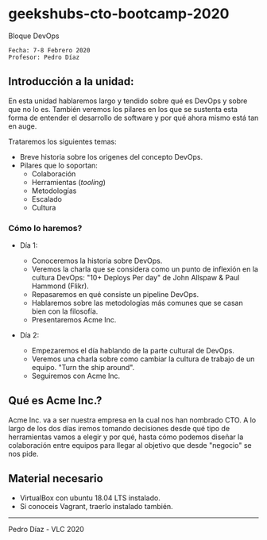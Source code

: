 # geekshubs-cto-bootcamp-2020

Bloque DevOps

```
Fecha: 7-8 Febrero 2020
Profesor: Pedro Díaz
```

##  Introducción a la unidad:

En esta unidad hablaremos largo y tendido sobre qué es DevOps y sobre que no lo es. También veremos los pilares en los que se sustenta esta forma de entender el desarrollo de software y por qué ahora mismo está tan en auge.

Trataremos los siguientes temas:

- Breve historia sobre los origenes del concepto DevOps.
- Pilares que lo soportan:
    - Colaboración
    - Herramientas (_tooling_)
    - Metodologías
    - Escalado
    - Cultura

### Cómo lo haremos?

- Día 1:
    - Conoceremos la historia sobre DevOps.
    - Veremos la charla que se considera como un punto de inflexión en la cultura DevOps: "10+ Deploys Per day" de John Allspaw & Paul Hammond (Flikr).
    - Repasaremos en qué consiste un pipeline DevOps.
    - Hablaremos sobre las metodologías más comunes que se casan bien con la filosofía.
    - Presentaremos Acme Inc.

- Día 2:
    - Empezaremos el día hablando de la parte cultural de DevOps.
    - Veremos una charla sobre como cambiar la cultura de trabajo de un equipo. "Turn the ship around".
    - Seguiremos con Acme Inc.

## Qué es Acme Inc.?

Acme Inc. va a ser nuestra empresa en la cual nos han nombrado CTO. A lo largo de los dos días iremos tomando decisiones desde qué tipo de herramientas vamos a elegir y por qué, hasta cómo podemos diseñar la colaboración entre equipos para llegar al objetivo que desde "negocio" se nos pide.

## Material necesario

- VirtualBox con ubuntu 18.04 LTS instalado.
- Si conoceis Vagrant, traerlo instalado también.

---

Pedro Díaz - VLC 2020
